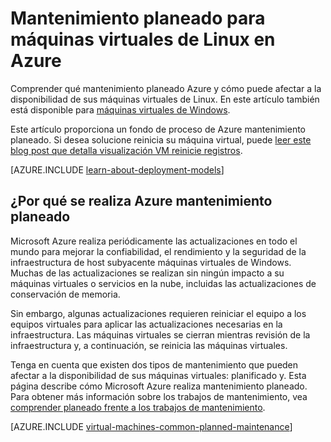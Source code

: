 <properties
    pageTitle="Mantenimiento planeado para máquinas virtuales de Linux | Microsoft Azure"
    description="Comprender qué mantenimiento planeado Azure y cómo afecta a las máquinas virtuales de Linux ejecuta en Azure"
    services="virtual-machines-linux"
    documentationCenter=""
    authors="drewm"
    manager="timlt"
    editor=""
    tags="azure-service-management,azure-resource-manager"/>

<tags
    ms.service="virtual-machines-linux"
    ms.workload="infrastructure-services"
    ms.tgt_pltfrm="vm-linux"
    ms.devlang="na"
    ms.topic="article"
    ms.date="04/26/2016"
    ms.author="drewm"/>

# <a name="planned-maintenance-for-linux-virtual-machines-in-azure"></a>Mantenimiento planeado para máquinas virtuales de Linux en Azure

Comprender qué mantenimiento planeado Azure y cómo puede afectar a la disponibilidad de sus máquinas virtuales de Linux. En este artículo también está disponible para [máquinas virtuales de Windows](virtual-machines-windows-planned-maintenance.md). 

Este artículo proporciona un fondo de proceso de Azure mantenimiento planeado. Si desea solucione reinicia su máquina virtual, puede [leer este blog post que detalla visualización VM reinicie registros](https://azure.microsoft.com/blog/viewing-vm-reboot-logs/).

[AZURE.INCLUDE [learn-about-deployment-models](../../includes/learn-about-deployment-models-both-include.md)]

## <a name="why-azure-performs-planned-maintenance"></a>¿Por qué se realiza Azure mantenimiento planeado

Microsoft Azure realiza periódicamente las actualizaciones en todo el mundo para mejorar la confiabilidad, el rendimiento y la seguridad de la infraestructura de host subyacente máquinas virtuales de Windows. Muchas de las actualizaciones se realizan sin ningún impacto a su máquinas virtuales o servicios en la nube, incluidas las actualizaciones de conservación de memoria.

Sin embargo, algunas actualizaciones requieren reiniciar el equipo a los equipos virtuales para aplicar las actualizaciones necesarias en la infraestructura. Las máquinas virtuales se cierran mientras revisión de la infraestructura y, a continuación, se reinicia las máquinas virtuales.

Tenga en cuenta que existen dos tipos de mantenimiento que pueden afectar a la disponibilidad de sus máquinas virtuales: planificado y. Esta página describe cómo Microsoft Azure realiza mantenimiento planeado. Para obtener más información sobre los trabajos de mantenimiento, vea [comprender planeado frente a los trabajos de mantenimiento](virtual-machines-linux-manage-availability.md).

[AZURE.INCLUDE [virtual-machines-common-planned-maintenance](../../includes/virtual-machines-common-planned-maintenance.md)]
